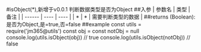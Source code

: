 #isObject(*),新增于v0.0.1
判断数据类型是否为Object
##入参
| 参数名 | 类型 | 备注 |
| ------ | ---- | ---- |
| *   | * | 需要判断类型的数据 |
##returns
(Boolean): 是否为Object,是=true,否=false
##example
    const utils = require('jm365@utils')
    const obj = 
    const notObj = null
    console.log(utils.isObject(obj)) // true
    console.log(utils.isObject(notObj)) // false
